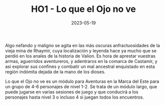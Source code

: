 ﻿---
title: HO1 - Lo que el Ojo no ve
summary: Se presenta aquí la reedición de la aventura publicada por Holocubierta, en un nuevo formato más acorde a la línea de Clásicos, pero que conserva la esencia que el autor transmitió en la publicación original.
authors:
  - José Manuel Palacios
date: 2023-05-19
type: post
categories:
- Clásicos de la Marca
- Línea HO
tags:
- Investigación
- Exploración
- Urbano
minlevels: "2"
maxlevels: "3"
prices: 12,00 €
session: "4"
mincharacters: "4"
maxcharacters: "6"
eval: oficial
cover: "ho1-lo-que-el-ojo-no-ve.jpg"
download: "ho1-lo-que-el-ojo-no-ve.pdf"
moreinfo: "https://tesorosdelamarca.com/producto/lo-que-el-ojo-no-ve/"
license: "OGL"
draft: false
---

Algo nefando y maligno se agita en las más oscuras anfractuosidades de la vieja mina de Rhaymir, cuya localización y leyenda hace ya mucho que se perdió en los anales de la historia de Valion. Es hora de aprestar vuestras armas, aguerridos aventureros, y adentraros en la comarca de Castamir, y así explorar sus confines y combatir un mal ancestral enquistado en esta región indómita dejada de la mano de los dioses.

Lo que el Ojo no ve es un módulo para Aventuras en la Marca del Este para un grupo de 4-6 personajes de nivel 1-2. Se trata de un módulo largo, que puede jugarse en varias sesiones de juego y que conducirá a los personajes hasta nivel 3 o incluso 4 si juegan todos los encuentros.

